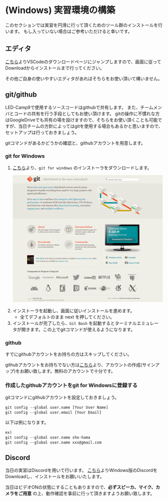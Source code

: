 # (Windows) 実習環境の構築
このセクションでは実習を円滑に行って頂くためのツール群のインストールを行います。
もし入っていない場合はご参考いただけると幸いです。

## エディタ

[こちら](https://code.visualstudio.com/)よりVSCodeのダウンロードページにジャンプしますので、画面に従ってDownloadからインストールまで行ってください。

その他ご自身の使いやすいエディタがあればそちらをお使い頂いて構いません。

## git/github
LED-Camp9で使用するソースコードはgithubで共有します。
また、チームメンバとコードの共有を行う手段としてもお使い頂けます。
gitの操作に不慣れな方はGoogleDriveでも共有の場を設けますので、そちらをお使い頂くことも可能ですが、当日チームの方針によってはgitを使用する場合もあるかと思いますので、セットアップは行っておきましょう。

gitコマンドがあるかどうかの確認と、githubアカウントを用意します。

### git for Windows
1. [こちら](http://git-scm.com/)より、`git for windows` のインストーラをダウンロードします。
    <p><img src="./imgs/git_for_windows_download.png"/></p>
2. インストーラを起動し、画面に従いインストールを進めます。
    - 全てデフォルトのまま next を押してください。
3. インストールが完了したら、`Git Bash` を起動するとターミナルエミュレータが開きます。この上でgitコマンドが使えるようになります。

### github
すでにgithubアカウントをお持ちの方はスキップしてください。

githubアカウントをお持ちでない方は[こちら](https://github.co.jp/)より、アカウントの作成(サインアップ)をお願い致します。無料のアカウントで十分です。

### 作成したgithubアカウントをgit for Windowsに登録する
gitコマンドにgithubアカウントを設定しておきましょう。

```
git config --global user.name [Your User Name]
git config --global user.email [Your Email]
```

以下は例になります。
```
ex)
git config --global user.name sho-hama
git config --global user.name xxx@gmail.com
```

## Discord
当日の実習はDiscordを用いて行います。
[こちら](https://discord.com/download)よりWindows版のDiscordをDownloadし、インストールをお願いいたします。

当日はビデオONの状態にすることもありますので、**必ずスピーカ、マイク、カメラをご用意** の上、動作確認を事前に行って頂きますようお願い致します。
